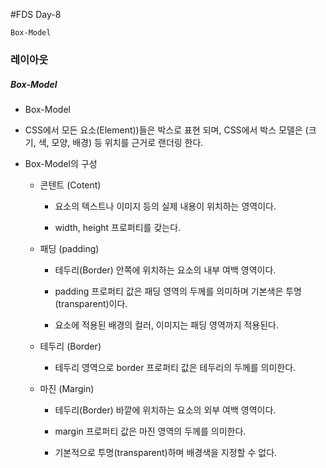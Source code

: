 #FDS Day-8

`Box-Model`

### 레이아웃

##### Box-Model

 - Box-Model

  - CSS에서 모든 요소(Element))들은 박스로 표현 되며, CSS에서 박스 모델은 (크기, 색, 모양, 배경) 등 위치를 근거로 랜더링 한다.

  - Box-Model의 구성

    - 콘텐트 (Cotent)

      - 요소의 텍스트나 이미지 등의 실제 내용이 위치하는 영역이다.

      - width, height 프로퍼티를 갖는다.

    - 패딩 (padding)

      - 테두리(Border) 안쪽에 위치하는 요소의 내부 여백 영역이다.

      - padding 프로퍼티 값은 패딩 영역의 두께를 의미하며 기본색은 투명(transparent)이다. 

      - 요소에 적용된 배경의 컬러, 이미지는 패딩 영역까지 적용된다.

    - 테두리 (Border)

      - 테두리 영역으로 border 프로퍼티 값은 테두리의 두께를 의미한다.

    - 마진 (Margin)

      - 테두리(Border) 바깥에 위치하는 요소의 외부 여백 영역이다. 

      - margin 프로퍼티 값은 마진 영역의 두께를 의미한다. 
      
      - 기본적으로 투명(transparent)하며 배경색을 지정할 수 없다.

